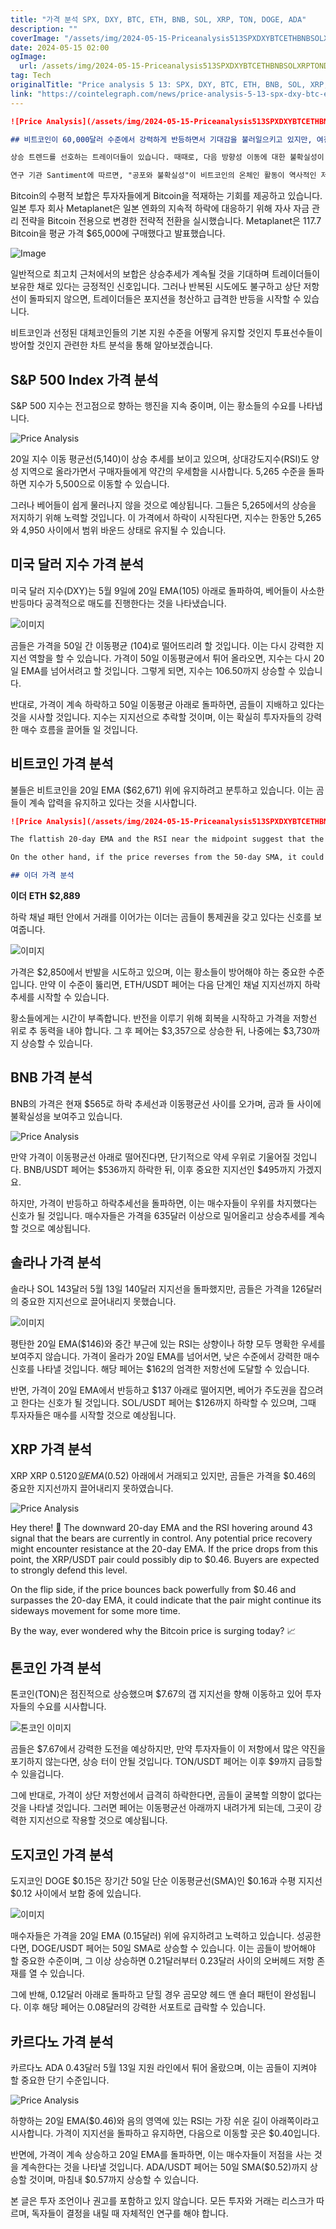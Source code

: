 ```yaml
---
title: "가격 분석 SPX, DXY, BTC, ETH, BNB, SOL, XRP, TON, DOGE, ADA"
description: ""
coverImage: "/assets/img/2024-05-15-Priceanalysis513SPXDXYBTCETHBNBSOLXRPTONDOGEADA_thumbnail.png"
date: 2024-05-15 02:00
ogImage: 
  url: /assets/img/2024-05-15-Priceanalysis513SPXDXYBTCETHBNBSOLXRPTONDOGEADA_thumbnail.png
tag: Tech
originalTitle: "Price analysis 5 13: SPX, DXY, BTC, ETH, BNB, SOL, XRP, TON, DOGE, ADA"
link: "https://cointelegraph.com/news/price-analysis-5-13-spx-dxy-btc-eth-bnb-sol-xrp-ton-doge-ada"
---
```



```markdown
![Price Analysis](/assets/img/2024-05-15-Priceanalysis513SPXDXYBTCETHBNBSOLXRPTONDOGEADA_thumbnail.png)

## 비트코인이 60,000달러 수준에서 강력하게 반등하면서 기대감을 불러일으키고 있지만, 여전히 BTC의 범위 바운드 행동이 한동안 계속될 수 있다는 신호일 수도 있습니다.

상승 트렌드를 선호하는 트레이더들이 있습니다. 때때로, 다음 방향성 이동에 대한 불확실성이 있을 때, 트레이더들은 주로 기다리는 경향이 있습니다. 이는 비트코인의 경우도 그런 것으로 보입니다. BTC $61,305.

연구 기관 Santiment에 따르면, "공포와 불확실성"이 비트코인의 온체인 활동이 역사적인 저점을 향해 하락하는 요인이 될 수 있다고 합니다. 이 기관은 이것이 반드시 비트코인이 더 떨어질 것을 의미하는 것은 아니라고 해명했습니다.
```



Bitcoin의 수평적 보합은 투자자들에게 Bitcoin을 적재하는 기회를 제공하고 있습니다. 일본 투자 회사 Metaplanet은 일본 엔화의 지속적 하락에 대응하기 위해 자사 자금 관리 전략을 Bitcoin 전용으로 변경한 전략적 전환을 실시했습니다. Metaplanet은 117.7 Bitcoin을 평균 가격 $65,000에 구매했다고 발표했습니다.

![Image](/assets/img/2024-05-15-Priceanalysis513SPXDXYBTCETHBNBSOLXRPTONDOGEADA_0.png)

일반적으로 최고치 근처에서의 보합은 상승추세가 계속될 것을 기대하며 트레이더들이 보유한 채로 있다는 긍정적인 신호입니다. 그러나 반복된 시도에도 불구하고 상단 저항선이 돌파되지 않으면, 트레이더들은 포지션을 청산하고 급격한 반등을 시작할 수 있습니다.

비트코인과 선정된 대체코인들의 기본 지원 수준을 어떻게 유지할 것인지 투표선수들이 방어할 것인지 관련한 차트 분석을 통해 알아보겠습니다.



## S&P 500 Index 가격 분석

S&P 500 지수는 전고점으로 향하는 행진을 지속 중이며, 이는 황소들의 수요를 나타냅니다.

![Price Analysis](/assets/img/2024-05-15-Priceanalysis513SPXDXYBTCETHBNBSOLXRPTONDOGEADA_1.png)

20일 지수 이동 평균선(5,140)이 상승 추세를 보이고 있으며, 상대강도지수(RSI)도 양성 지역으로 올라가면서 구매자들에게 약간의 우세함을 시사합니다. 5,265 수준을 돌파하면 지수가 5,500으로 이동할 수 있습니다.



그러나 베어들이 쉽게 물러나지 않을 것으로 예상됩니다. 그들은 5,265에서의 상승을 저지하기 위해 노력할 것입니다. 이 가격에서 하락이 시작된다면, 지수는 한동안 5,265와 4,950 사이에서 범위 바운드 상태로 유지될 수 있습니다.

## 미국 달러 지수 가격 분석

미국 달러 지수(DXY)는 5월 9일에 20일 EMA(105) 아래로 돌파하여, 베어들이 사소한 반등마다 공격적으로 매도를 진행한다는 것을 나타냈습니다.

![이미지](/assets/img/2024-05-15-Priceanalysis513SPXDXYBTCETHBNBSOLXRPTONDOGEADA_2.png)



곰들은 가격을 50일 간 이동평균 (104)로 떨어뜨리려 할 것입니다. 이는 다시 강력한 지지선 역할을 할 수 있습니다. 가격이 50일 이동평균에서 튀어 올라오면, 지수는 다시 20일 EMA를 넘어서려고 할 것입니다. 그렇게 되면, 지수는 106.50까지 상승할 수 있습니다.

반대로, 가격이 계속 하락하고 50일 이동평균 아래로 돌파하면, 곰들이 지배하고 있다는 것을 시사할 것입니다. 지수는 지지선으로 추락할 것이며, 이는 확실히 투자자들의 강력한 매수 흐름을 끌어들 일 것입니다.

## 비트코인 가격 분석

불들은 비트코인을 20일 EMA ($62,671) 위에 유지하려고 분투하고 있습니다. 이는 곰들이 계속 압력을 유지하고 있다는 것을 시사합니다.



```markdown
![Price Analysis](/assets/img/2024-05-15-Priceanalysis513SPXDXYBTCETHBNBSOLXRPTONDOGEADA_3.png)

The flattish 20-day EMA and the RSI near the midpoint suggest that the range-bound action may continue for a few more days. If buyers can keep the price above the 20-day EMA, the BTC/USDT pair might see an increase towards the 50-day SMA ($65,426). This level could pose strong resistance, but if the bulls manage to break through, the pair might target $73,777.

On the other hand, if the price reverses from the 50-day SMA, it could signal bearish activity at higher levels. In that case, the pair may drop to the crucial support range between $59,600 and $56,500.

## 이더 가격 분석
```



**이더**
**ETH**
**$2,889**

하락 채널 패턴 안에서 거래를 이어가는 이더는 곰들이 통제권을 갖고 있다는 신호를 보여줍니다.

![이미지](/assets/img/2024-05-15-Priceanalysis513SPXDXYBTCETHBNBSOLXRPTONDOGEADA_4.png)

가격은 $2,850에서 반발을 시도하고 있으며, 이는 황소들이 방어해야 하는 중요한 수준입니다. 만약 이 수준이 뚫리면, ETH/USDT 페어는 다음 단계인 채널 지지선까지 하락 추세를 시작할 수 있습니다.

황소들에게는 시간이 부족합니다. 반전을 이루기 위해 회복을 시작하고 가격을 저항선 위로 추 동력을 내야 합니다. 그 후 페어는 $3,357으로 상승한 뒤, 나중에는 $3,730까지 상승할 수 있습니다.



## BNB 가격 분석

BNB의 가격은 현재 $565로 하락 추세선과 이동평균선 사이를 오가며, 곰과 들 사이에 불확실성을 보여주고 있습니다.

![Price Analysis](/assets/img/2024-05-15-Priceanalysis513SPXDXYBTCETHBNBSOLXRPTONDOGEADA_5.png)

만약 가격이 이동평균선 아래로 떨어진다면, 단기적으로 약세 우위로 기울어질 것입니다. BNB/USDT 페어는 $536까지 하락한 뒤, 이후 중요한 지지선인 $495까지 가겠지요.



하지만, 가격이 반등하고 하락추세선을 돌파하면, 이는 매수자들이 우위를 차지했다는 신호가 될 것입니다. 매수자들은 가격을 635달러 이상으로 밀어올리고 상승추세를 계속할 것으로 예상됩니다.

## 솔라나 가격 분석

솔라나
SOL
143달러
5월 13일 140달러 지지선을 돌파했지만, 곰들은 가격을 126달러의 중요한 지지선으로 끌어내리지 못했습니다.

![이미지](/assets/img/2024-05-15-Priceanalysis513SPXDXYBTCETHBNBSOLXRPTONDOGEADA_6.png)



평탄한 20일 EMA($146)와 중간 부근에 있는 RSI는 상향이나 하향 모두 명확한 우세를 보여주지 않습니다. 가격이 올라가 20일 EMA를 넘어서면, 낮은 수준에서 강력한 매수 신호를 나타낼 것입니다. 해당 페어는 $162의 엄격한 저항선에 도달할 수 있습니다.

반면, 가격이 20일 EMA에서 반등하고 $137 아래로 떨어지면, 베어가 주도권을 잡으려고 한다는 신호가 될 것입니다. SOL/USDT 페어는 $126까지 하락할 수 있으며, 그때 투자자들은 매수를 시작할 것으로 예상됩니다.

## XRP 가격 분석

XRP
XRP
$0.51
20일 EMA($0.52) 아래에서 거래되고 있지만, 곰들은 가격을 $0.46의 중요한 지지선까지 끌어내리지 못하였습니다.



![Price Analysis](/assets/img/2024-05-15-Priceanalysis513SPXDXYBTCETHBNBSOLXRPTONDOGEADA_7.png)

Hey there! 🚀 The downward 20-day EMA and the RSI hovering around 43 signal that the bears are currently in control. Any potential price recovery might encounter resistance at the 20-day EMA. If the price drops from this point, the XRP/USDT pair could possibly dip to $0.46. Buyers are expected to strongly defend this level.

On the flip side, if the price bounces back powerfully from $0.46 and surpasses the 20-day EMA, it could indicate that the pair might continue its sideways movement for some more time.

By the way, ever wondered why the Bitcoin price is surging today? 📈



## 톤코인 가격 분석

톤코인(TON)은 점진적으로 상승했으며 $7.67의 갭 지지선을 향해 이동하고 있어 투자자들의 수요를 시사합니다.

![톤코인 이미지](/assets/img/2024-05-15-Priceanalysis513SPXDXYBTCETHBNBSOLXRPTONDOGEADA_8.png)

곰들은 $7.67에서 강력한 도전을 예상하지만, 만약 투자자들이 이 저항에서 많은 약진을 포기하지 않는다면, 상승 터이 안될 것입니다. TON/USDT 페어는 이후 $9까지 급등할 수 있을겁니다.



그에 반대로, 가격이 상단 저항선에서 급격히 하락한다면, 곰들이 굴복할 의향이 없다는 것을 나타낼 것입니다. 그러면 페어는 이동평균선 아래까지 내려가게 되는데, 그곳이 강력한 지지선으로 작용할 것으로 예상됩니다.

## 도지코인 가격 분석

도지코인 DOGE $0.15은 장기간 50일 단순 이동평균선(SMA)인 $0.16과 수평 지지선 $0.12 사이에서 보합 중에 있습니다.

![이미지](/assets/img/2024-05-15-Priceanalysis513SPXDXYBTCETHBNBSOLXRPTONDOGEADA_9.png)



매수자들은 가격을 20일 EMA (0.15달러) 위에 유지하려고 노력하고 있습니다. 성공한다면, DOGE/USDT 페어는 50일 SMA로 상승할 수 있습니다. 이는 곰들이 방어해야 할 중요한 수준이며, 그 이상 상승하면 0.21달러부터 0.23달러 사이의 오버헤드 저항 존재를 열 수 있습니다.

그에 반해, 0.12달러 아래로 돌파하고 닫힐 경우 곰모양 헤드 앤 숄더 패턴이 완성됩니다. 이후 해당 페어는 0.08달러의 강력한 서포트로 급락할 수 있습니다.

## 카르다노 가격 분석

카르다노
ADA
0.43달러
5월 13일 지원 라인에서 튀어 올랐으며, 이는 곰들이 지켜야 할 중요한 단기 수준입니다.



![Price Analysis](/assets/img/2024-05-15-Priceanalysis513SPXDXYBTCETHBNBSOLXRPTONDOGEADA_10.png)

하향하는 20일 EMA($0.46)와 음의 영역에 있는 RSI는 가장 쉬운 길이 아래쪽이라고 시사합니다. 가격이 지지선을 돌파하고 유지하면, 다음으로 이동할 곳은 $0.40입니다.

반면에, 가격이 계속 상승하고 20일 EMA를 돌파하면, 이는 매수자들이 저점을 사는 것을 계속한다는 것을 나타낼 것입니다. ADA/USDT 페어는 50일 SMA($0.52)까지 상승할 것이며, 마침내 $0.57까지 상승할 수 있습니다.

본 글은 투자 조언이나 권고를 포함하고 있지 않습니다. 모든 투자와 거래는 리스크가 따르며, 독자들이 결정을 내릴 때 자체적인 연구를 해야 합니다.